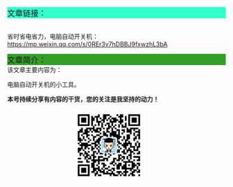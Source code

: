 <div style="background-color:#33ffcc;font-size:18px">文章链接：</div>

<br/>省时省电省力，电脑自动开关机：<a href="https://mp.weixin.qq.com/s/0REr3v7hDBBJ9fxwzhL3bA" target="_blank" >https://mp.weixin.qq.com/s/0REr3v7hDBBJ9fxwzhL3bA</a>



<div style="background-color:RGB(52,160,40);font-size:18px">文章简介：</div>
该文章主要内容为：

电脑自动开关机的小工具。

**本号持续分享有内容的干货，您的关注是我坚持的动力！**

<img src="./_assets/clip_image002.jpg" style="width:33%;margin-left:30%" />